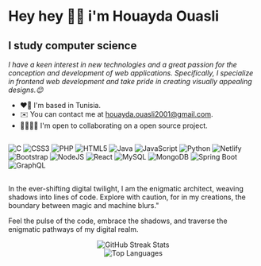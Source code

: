 
# Hey hey 👋🏻 i'm Houayda Ouasli
## I study computer science
*I have a keen interest in new technologies and a great passion for the conception and development of web applications. Specifically, I specialize in frontend web development and take pride in creating visually appealing designs.😊*

- ❤️🤍 I'm based in Tunisia.
- ✉️ You can contact me at houayda.ouasli2001@gmail.com.
- 🫱🏻‍🫲🏼 I'm open to collaborating on a open source project.
##

![C](https://img.shields.io/badge/c-%2300599C.svg?style=for-the-badge&logo=c&logoColor=white)  ![CSS3](https://img.shields.io/badge/css3-%231572B6.svg?style=for-the-badge&logo=css3&logoColor=white) ![PHP](https://img.shields.io/badge/php-%23777BB4.svg?style=for-the-badge&logo=php&logoColor=white) ![HTML5](https://img.shields.io/badge/html5-%23E34F26.svg?style=for-the-badge&logo=html5&logoColor=white) ![Java](https://img.shields.io/badge/java-%23ED8B00.svg?style=for-the-badge&logo=java&logoColor=white) ![JavaScript](https://img.shields.io/badge/javascript-%23323330.svg?style=for-the-badge&logo=javascript&logoColor=%23F7DF1E) ![Python](https://img.shields.io/badge/python-3670A0?style=for-the-badge&logo=python&logoColor=ffdd54) ![Netlify](https://img.shields.io/badge/netlify-%23000000.svg?style=for-the-badge&logo=netlify&logoColor=#00C7B7) ![Bootstrap](https://img.shields.io/badge/bootstrap-%23563D7C.svg?style=for-the-badge&logo=bootstrap&logoColor=white)  ![NodeJS](https://img.shields.io/badge/node.js-6DA55F?style=for-the-badge&logo=node.js&logoColor=white) ![React](https://img.shields.io/badge/react-%2320232a.svg?style=for-the-badge&logo=react&logoColor=%2361DAFB)  ![MySQL](https://img.shields.io/badge/mysql-%2300f.svg?style=for-the-badge&logo=mysql&logoColor=white) ![MongoDB](https://img.shields.io/badge/MongoDB-%234ea94b.svg?style=for-the-badge&logo=mongodb&logoColor=white) ![Spring Boot](https://img.shields.io/badge/Spring%20Boot-%236DB33F.svg?style=for-the-badge&logo=springboot&logoColor=white)
![GraphQL](https://img.shields.io/badge/GraphQL-%E10098.svg?style=for-the-badge&logo=graphql&logoColor=white)

##
In the ever-shifting digital twilight, I am the enigmatic architect, weaving shadows into lines of code. Explore with caution, for in my creations, the boundary between magic and machine blurs."

Feel the pulse of the code, embrace the shadows, and traverse the enigmatic pathways of my digital realm.

<div align="center">
  <img src="https://github-readme-streak-stats.herokuapp.com/?user=kiraaziz&theme=nord&hide_border=true" alt="GitHub Streak Stats"/><br/>
   <img src="https://github-readme-stats.vercel.app/api/top-langs/?username=kiraaziz&theme=nord&hide_border=true&include_all_commits=false&count_private=false&layout=compact" alt="Top Languages"/>
</div>


